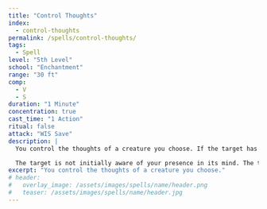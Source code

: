 ```yaml
---
title: "Control Thoughts"
index:
  - control-thoughts
permalink: /spells/control-thoughts/
tags:
  - Spell
level: "5th Level"
school: "Enchantment"
range: "30 ft"
comp:
  - V
  - S
duration: "1 Minute"
concentration: true
cast_time: "1 Action"
ritual: false
attack: "WIS Save"
description: |
  You control the thoughts of a creature you choose. If the target has an Intelligence of 3 or lower, it is unaffected. When you cast this spell and on each of your turns for the duration, you can use your action speak in the target's thoughts if you know a language it understands. You can also use your action force it to imagine what you are imagining.

  The target is not initially aware of your presence in its mind. The target makes a Wisdom saving throw if the content of your thoughts or imagination conflicts with its own, contradicts strongly held beliefs, or is inconsistent with its knowledge. If it succeeds, the spell ends. On failure, it believes that your planted thoughts or imagery originate from its own mind. If the target is not a player, the DM decides the consequences of this.
excerpt: "You control the thoughts of a creature you choose."
# header:
#   overlay_image: /assets/images/spells/name/header.png
#   teaser: /assets/images/spells/name/header.jpg
---
```

